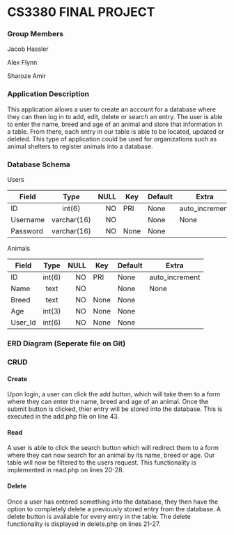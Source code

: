 # CS3380 FINAL PROJECT

### Group Members

Jacob Hassler

Alex Flynn

Sharoze Amir

### Application Description

This application allows a user to create an account for a database where they can then log in to add, edit, delete or search an entry. The user is able to enter the name, breed and age of an animal and store that information in a table. From there, each entry in our table is able to be located, updated or deleted. This type of application could be used for organizations such as animal shelters to register animals into a database.   

### Database Schema

Users

| Field| Type | NULL| Key |Default | Extra | 
| ------------- |:-------------:| -----:|--- |---|---
|ID | int(6) |NO |PRI|None|auto_increment|
|Username| varchar(16)|NO||None|None|
|Password | varchar(16)|NO|None|None||


Animals

| Field| Type | NULL| Key |Default | Extra | 
| ------------- |:-------------:| -----:|--- |---|---
| ID | int(6) |NO |PRI|None|auto_increment|
| Name| text|NO||None|None|
| Breed |text|NO|None|None||
|Age|int(3)|NO|None|None||
|User_Id|int(6)|NO|None|None||





### ERD Diagram (Seperate file on Git)





### CRUD

#### Create

Upon login, a user can click the add button, which will take them to a form where they can enter the name, breed and age of an animal. Once the submit button is clicked, thier entry will be stored into the database. This is executed in the add.php file on line 43.

<!--- $query = "INSERT INTO Animals(Name, Breed, Age, User_Id) VALUES ('$Name', '$Breed', '$Age', '$id');"; -->


#### Read

A user is able to click the search button which will redirect them to a form where they can now search for an animal by its name, breed or age. Our table will now be filtered to the users request. This functionality is implemented in read.php on lines 20-28.

<!--    $ID = empty($_POST['ID']) ? '' : $_POST['ID'];
        $Name = empty($_POST['Name']) ? '' : $_POST['Name'];
        $Breed = empty($_POST['Breed']) ? '' : $_POST['Breed'];
        $Age = empty($_POST['Age']) ? '' : $_POST['Age'];
        $Animals = array();

<!--      $sql = "SELECT * FROM Animals WHERE Name LIKE '%" . $Name . "%' AND Breed LIKE '%" . $Breed . "%' AND Age LIKE '%" . $Age . "%'";

        $result = $database->query($sql);  

#### Update

Once an enrtry is stored in the database, the use can then edit the input information to thier liking. THis helps in the event that there was an input error when originally filling the forms to be stored in the database. This functionality is seen in update.php on lines 21-28.

<!--    $ID = $_REQUEST['ID'];
        $Name = $_REQUEST['Name'];
        $Breed = $_REQUEST['Breed'];
        $Age = $_REQUEST['Age'];


<!--    $sql = "UPDATE Animals SET Name='" . $Name . "', Breed='" . $Breed . "', Age='" . $Age . "' WHERE ID='" . $ID . "'";
        $result = $database->query($sql); -->

#### Delete

Once a user has entered something into the database, they then have the option to completely delete a previously stored entry from the database. A delete button is available for every entry in the table. The delete functionality is displayed in delete.php on lines 21-27.

<!--    $id = $_REQUEST['ID'];

        $animals = array();

        $sql = "DELETE FROM Animals WHERE ID='" . $id . "'";

        $result = $database->query($sql);
    
    
#### Video Demonstration

https://you.tube/Q8tRwUy7nyc
        
